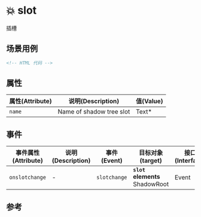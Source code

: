 # 💥 slot

插槽

## 场景用例

```html
<!-- HTML 代码 -->
```

## 属性

属性(Attribute) | 说明(Description) | 值(Value)
---|---|---
`name` | Name of shadow tree slot | Text*

## 事件

事件属性(Attribute) | 说明(Description) | 事件(Event) | 目标对象(target) | 接口(Interface)
---|---|---|---|---
`onslotchange` | - | `slotchange` | **`slot` elements** ShadowRoot | Event

## 参考
